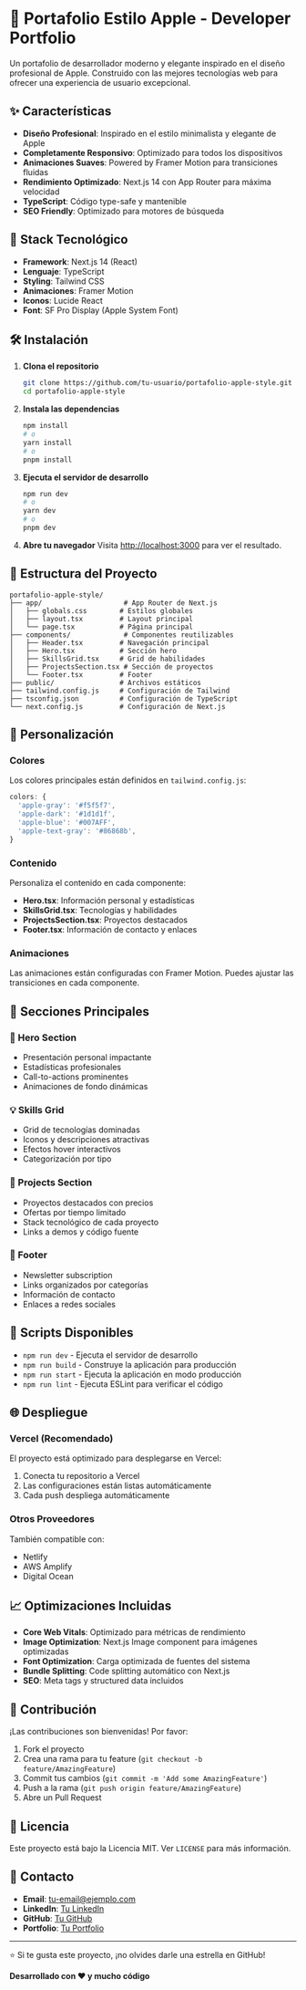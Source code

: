 # 🍎 Portafolio Estilo Apple - Developer Portfolio

Un portafolio de desarrollador moderno y elegante inspirado en el diseño profesional de Apple. Construido con las mejores tecnologías web para ofrecer una experiencia de usuario excepcional.

## ✨ Características

- **Diseño Profesional**: Inspirado en el estilo minimalista y elegante de Apple
- **Completamente Responsivo**: Optimizado para todos los dispositivos
- **Animaciones Suaves**: Powered by Framer Motion para transiciones fluidas
- **Rendimiento Optimizado**: Next.js 14 con App Router para máxima velocidad
- **TypeScript**: Código type-safe y mantenible
- **SEO Friendly**: Optimizado para motores de búsqueda

## 🚀 Stack Tecnológico

- **Framework**: Next.js 14 (React)
- **Lenguaje**: TypeScript
- **Styling**: Tailwind CSS
- **Animaciones**: Framer Motion
- **Iconos**: Lucide React
- **Font**: SF Pro Display (Apple System Font)

## 🛠️ Instalación

1. **Clona el repositorio**
   ```bash
   git clone https://github.com/tu-usuario/portafolio-apple-style.git
   cd portafolio-apple-style
   ```

2. **Instala las dependencias**
   ```bash
   npm install
   # o
   yarn install
   # o
   pnpm install
   ```

3. **Ejecuta el servidor de desarrollo**
   ```bash
   npm run dev
   # o
   yarn dev
   # o
   pnpm dev
   ```

4. **Abre tu navegador**
   Visita [http://localhost:3000](http://localhost:3000) para ver el resultado.

## 📁 Estructura del Proyecto

```
portafolio-apple-style/
├── app/                    # App Router de Next.js
│   ├── globals.css        # Estilos globales
│   ├── layout.tsx         # Layout principal
│   └── page.tsx           # Página principal
├── components/             # Componentes reutilizables
│   ├── Header.tsx         # Navegación principal
│   ├── Hero.tsx           # Sección hero
│   ├── SkillsGrid.tsx     # Grid de habilidades
│   ├── ProjectsSection.tsx # Sección de proyectos
│   └── Footer.tsx         # Footer
├── public/                # Archivos estáticos
├── tailwind.config.js     # Configuración de Tailwind
├── tsconfig.json          # Configuración de TypeScript
└── next.config.js         # Configuración de Next.js
```

## 🎨 Personalización

### Colores
Los colores principales están definidos en `tailwind.config.js`:

```javascript
colors: {
  'apple-gray': '#f5f5f7',
  'apple-dark': '#1d1d1f',
  'apple-blue': '#007AFF',
  'apple-text-gray': '#86868b',
}
```

### Contenido
Personaliza el contenido en cada componente:

- **Hero.tsx**: Información personal y estadísticas
- **SkillsGrid.tsx**: Tecnologías y habilidades
- **ProjectsSection.tsx**: Proyectos destacados
- **Footer.tsx**: Información de contacto y enlaces

### Animaciones
Las animaciones están configuradas con Framer Motion. Puedes ajustar las transiciones en cada componente.

## 📱 Secciones Principales

### 🎯 Hero Section
- Presentación personal impactante
- Estadísticas profesionales
- Call-to-actions prominentes
- Animaciones de fondo dinámicas

### 💡 Skills Grid
- Grid de tecnologías dominadas
- Iconos y descripciones atractivas
- Efectos hover interactivos
- Categorización por tipo

### 🚀 Projects Section
- Proyectos destacados con precios
- Ofertas por tiempo limitado
- Stack tecnológico de cada proyecto
- Links a demos y código fuente

### 📧 Footer
- Newsletter subscription
- Links organizados por categorías
- Información de contacto
- Enlaces a redes sociales

## 🔧 Scripts Disponibles

- `npm run dev` - Ejecuta el servidor de desarrollo
- `npm run build` - Construye la aplicación para producción
- `npm run start` - Ejecuta la aplicación en modo producción
- `npm run lint` - Ejecuta ESLint para verificar el código

## 🌐 Despliegue

### Vercel (Recomendado)
El proyecto está optimizado para desplegarse en Vercel:

1. Conecta tu repositorio a Vercel
2. Las configuraciones están listas automáticamente
3. Cada push despliega automáticamente

### Otros Proveedores
También compatible con:
- Netlify
- AWS Amplify
- Digital Ocean

## 📈 Optimizaciones Incluidas

- **Core Web Vitals**: Optimizado para métricas de rendimiento
- **Image Optimization**: Next.js Image component para imágenes optimizadas
- **Font Optimization**: Carga optimizada de fuentes del sistema
- **Bundle Splitting**: Code splitting automático con Next.js
- **SEO**: Meta tags y structured data incluidos

## 🤝 Contribución

¡Las contribuciones son bienvenidas! Por favor:

1. Fork el proyecto
2. Crea una rama para tu feature (`git checkout -b feature/AmazingFeature`)
3. Commit tus cambios (`git commit -m 'Add some AmazingFeature'`)
4. Push a la rama (`git push origin feature/AmazingFeature`)
5. Abre un Pull Request

## 📄 Licencia

Este proyecto está bajo la Licencia MIT. Ver `LICENSE` para más información.

## 💬 Contacto

- **Email**: tu-email@ejemplo.com
- **LinkedIn**: [Tu LinkedIn](https://linkedin.com/in/tu-perfil)
- **GitHub**: [Tu GitHub](https://github.com/tu-usuario)
- **Portfolio**: [Tu Portfolio](https://tu-portfolio.com)

---

⭐ Si te gusta este proyecto, ¡no olvides darle una estrella en GitHub!

**Desarrollado con ❤️ y mucho código**
